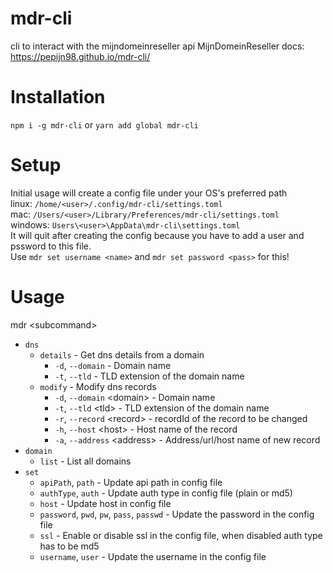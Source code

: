 # mdr-cli
cli to interact with the mijndomeinreseller api
MijnDomeinReseller docs: https://pepijn98.github.io/mdr-cli/

# Installation
`npm i -g mdr-cli` or `yarn add global mdr-cli`

# Setup
Initial usage will create a config file under your OS's preferred path \
linux: `/home/<user>/.config/mdr-cli/settings.toml` \
mac: `/Users/<user>/Library/Preferences/mdr-cli/settings.toml` \
windows: `Users\<user>\AppData\mdr-cli\settings.toml` \
It will quit after creating the config because you have to add a user and pssword to this file. \
Use `mdr set username <name>` and `mdr set password <pass>` for this!

# Usage
mdr \<subcommand\>

- `dns`
    - `details` - Get dns details from a domain
        - `-d`, `--domain` <domain>     - Domain name                     
        - `-t`, `--tld` <tld>           - TLD extension of the domain name
    - `modify`  - Modify dns records
        - `-d`, `--domain` \<domain\>   - Domain name                         
        - `-t`, `--tld` \<tld\>         - TLD extension of the domain name    
        - `-r`, `--record` \<record\>   - recordId of the record to be changed
        - `-h`, `--host` \<host\>       - Host name of the record             
        - `-a`, `--address` \<address\> - Address/url/host name of new record
- `domain`
    - `list` - List all domains
- `set`
    - `apiPath`, `path`                         - Update api path in config file                                                 
    - `authType`, `auth`                        - Update auth type in config file (plain or md5)                                 
    - `host`                                    - Update host in config file                                                     
    - `password`, `pwd`, `pw`, `pass`, `passwd` - Update the password in the config file                                         
    - `ssl`                                     - Enable or disable ssl in the config file, when disabled auth type has to be md5
    - `username`, `user`                        - Update the username in the config file
